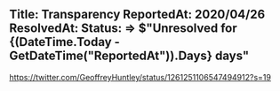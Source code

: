 Title: Transparency
ReportedAt: 2020/04/26
ResolvedAt: 
Status: => $"Unresolved for {(DateTime.Today - GetDateTime("ReportedAt")).Days} days"
---

https://twitter.com/GeoffreyHuntley/status/1261251106547494912?s=19



<?# Twitter 1258745850647293953 /?>
<?# Twitter 1259076147276443649 /?>
<?# Twitter 1260734086097670144 /?>

<?# Raw ?>
<?# Include "https://github.com/foo/bar/me.md" >
<?#/ Raw ?>  
